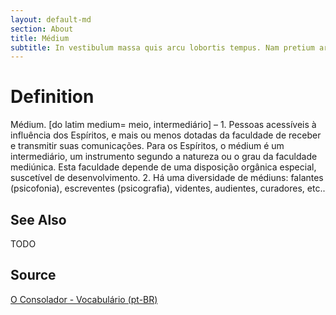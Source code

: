 ```yaml
---
layout: default-md
section: About
title: Médium
subtitle: In vestibulum massa quis arcu lobortis tempus. Nam pretium arcu in odio vulputate luctus.
---
```


# Definition
Médium. [do latim medium= meio, intermediário] – 1. Pessoas acessíveis à influência dos Espíritos, e mais ou menos dotadas da faculdade de receber e transmitir suas comunicações. Para os Espíritos, o médium é um intermediário, um instrumento segundo a natureza ou o grau da faculdade mediúnica. Esta faculdade depende de uma disposição orgânica especial, suscetível de desenvolvimento. 2. Há uma diversidade de médiuns: falantes (psicofonia), escreventes (psicografia), videntes, audientes, curadores, etc..



## See Also
TODO

## Source
[O Consolador - Vocabulário (pt-BR)](http://www.oconsolador.com.br/linkfixo/vocabulario/principal.html)
